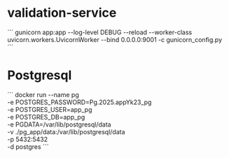 # validation-service
´´´
gunicorn app:app --log-level DEBUG --reload --worker-class uvicorn.workers.UvicornWorker --bind 0.0.0.0:9001 -c gunicorn_config.py
´´´
# Postgresql

´´´
docker run --name pg \
    -e POSTGRES_PASSWORD=Pg.2025.appYk23_pg \
    -e POSTGRES_USER=app_pg \
    -e POSTGRES_DB=app_pg \
    -e PGDATA=/var/lib/postgresql/data \
    -v ./pg_app/data:/var/lib/postgresql/data \
    -p 5432:5432 \
    -d postgres
´´´